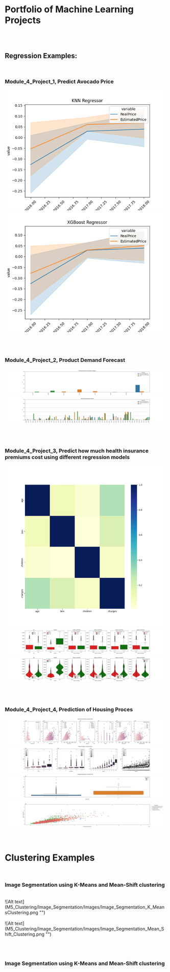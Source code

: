 # Portfolio of Machine Learning Projects
<br /><br />

## Regression Examples:
<br />

### Module_4_Project_1, Predict Avocado Price
![Alt text](M4_Regression/Module_4_Project_1/Images/Avocado_Price_Prediction_KNN.png "")
![Alt text](M4_Regression/Module_4_Project_1/Images/Avocado_Price_Prediction_XGBoost.png "")
<br /><br /><br /><br />

### Module_4_Project_2, Product Demand Forecast
![Alt text](M4_Regression/Module_4_Project_2/Images/Product_Demand_Forecasts_by_Product_Category.png "")
![Alt text](M4_Regression/Module_4_Project_2/Images/Product_Demand_Forecasts_by_Product.png "")
<br /><br /><br /><br />

### Module_4_Project_3, Predict how much health insurance premiums cost using different regression models
![Alt text](M4_Regression/Module_4_Project_3/Images/NumericalFeatures_vs_InsuranceCost_Correlation.png "Numerical Features and their correlation with the Insurance Cost")
![Alt text](M4_Regression/Module_4_Project_3/Images/CategoricalFeatures_vs_InsuranceCost_BoxPlot.png "Categorical Features and their relationship to the Insurance Cost")
![Alt text](M4_Regression/Module_4_Project_3/Images/CategoricalFeatures_vs_InsuranceCost_ViolinPlot.png "Categorical Features and their relationship to the Insurance Cost")
<br /><br /><br /><br />

### Module_4_Project_4, Prediction of Housing Proces
![Alt text](M4_Regression/Module_4_Project_4/Images/NumericalFeatures_vs_HousePrice_ScatterPlot.png "")
![Alt text](M4_Regression/Module_4_Project_4/Images/OrdinalFeatures_vs_HousePrice_ScatterPlot.png "")
![Alt text](M4_Regression/Module_4_Project_4/Images/CategoricalFeatures_vs_HousePrice_ScatterPlot.png "")
![Alt text](M4_Regression/Module_4_Project_4/Images/Real_vs_Predicted_HousePrices_ScatterPlot.png "")
<br /><br /><br />

# Clustering Examples
<br />

### Image Segmentation using K-Means and Mean-Shift clustering
<br />
![Alt text](M5_Clustering/Image_Segmentation/Images/Image_Segmentation_K_MeansClustering.png "")
<br /><br />
![Alt text](M5_Clustering/Image_Segmentation/Images/Image_Segmentation_Mean_Shift_Clustering.png "")
<br /><br /><br /><br />

### Image Segmentation using K-Means and Mean-Shift clustering
<br /><br /><br /><br />

